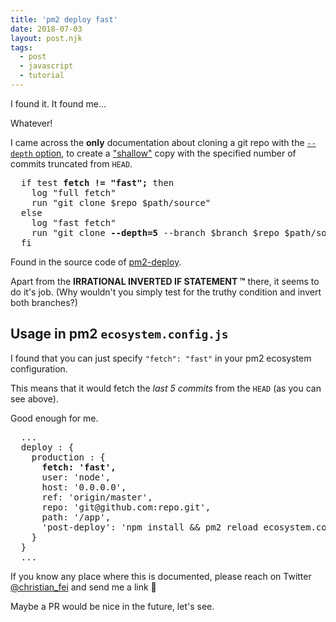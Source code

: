 ```yaml
---
title: 'pm2 deploy fast'
date: 2018-07-03
layout: post.njk
tags:
  - post
  - javascript
  - tutorial
---
```


I found it. It found me...

Whatever!

I came across the **only** documentation about cloning a git repo with the [`--depth` option](https://git-scm.com/docs/git-clone#git-clone---depthltdepthgt), to create a ["shallow"](https://www.google.com/search?q=define+shallow) copy with the specified number of commits truncated from `HEAD`.

<pre>
  if test <b>fetch != "fast";</b> then
    log "full fetch"
    run "git clone $repo $path/source"
  else
    log "fast fetch"
    run "git clone <b>--depth=5</b> --branch $branch $repo $path/source"
  fi
</pre>

Found in the source code of [pm2-deploy](https://github.com/Unitech/pm2-deploy/blob/master/deploy#L217-L223).

Apart from the **IRRATIONAL INVERTED IF STATEMENT ™** there, it seems to do it's job. (Why wouldn't you simply test for the truthy condition and invert both branches?)

## Usage in pm2 `ecosystem.config.js`

I found that you can just specify `"fetch": "fast"` in your pm2 ecosystem configuration.

This means that it would fetch the *last 5 commits* from the `HEAD` (as you can see above).

Good enough for me.

<pre>
  ...
  deploy : {
    production : {
      <b>fetch: 'fast',</b>
      user: 'node',
      host: '0.0.0.0',
      ref: 'origin/master',
      repo: 'git@github.com:repo.git',
      path: '/app',
      'post-deploy': 'npm install && pm2 reload ecosystem.config.js --env production'
    }
  }
  ...
</pre>

If you know any place where this is documented, please reach on Twitter [@christian_fei](https://twitter.com/christian_fei) and send me a link 📖

Maybe a PR would be nice in the future, let's see.
